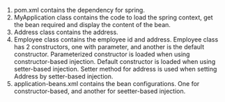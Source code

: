 1. pom.xml contains the dependency for spring.
2. MyApplication class contains the code to load the spring context, get the bean required and display the content of the bean.
3. Address class contains the address.
4. Employee class contains the employee id and address. Employee class has 2 constructors, one with parameter, and another is the default constructor. Parameterized constructor is loaded when using constructor-based injection. Default constructor is loaded when using setter-based injection. Setter method for address is used when setting Address by setter-based injection.
4. application-beans.xml contains the bean configurations. One for constructor-based, and another for seetter-based injection.
